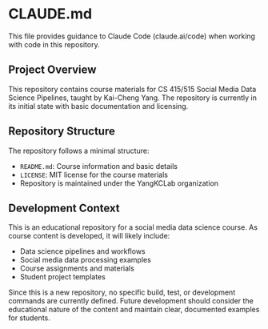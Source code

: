 # CLAUDE.md

This file provides guidance to Claude Code (claude.ai/code) when working with code in this repository.

## Project Overview

This repository contains course materials for CS 415/515 Social Media Data Science Pipelines, taught by Kai-Cheng Yang. The repository is currently in its initial state with basic documentation and licensing.

## Repository Structure

The repository follows a minimal structure:
- `README.md`: Course information and basic details
- `LICENSE`: MIT license for the course materials
- Repository is maintained under the YangKCLab organization

## Development Context

This is an educational repository for a social media data science course. As course content is developed, it will likely include:
- Data science pipelines and workflows
- Social media data processing examples
- Course assignments and materials
- Student project templates

Since this is a new repository, no specific build, test, or development commands are currently defined. Future development should consider the educational nature of the content and maintain clear, documented examples for students.